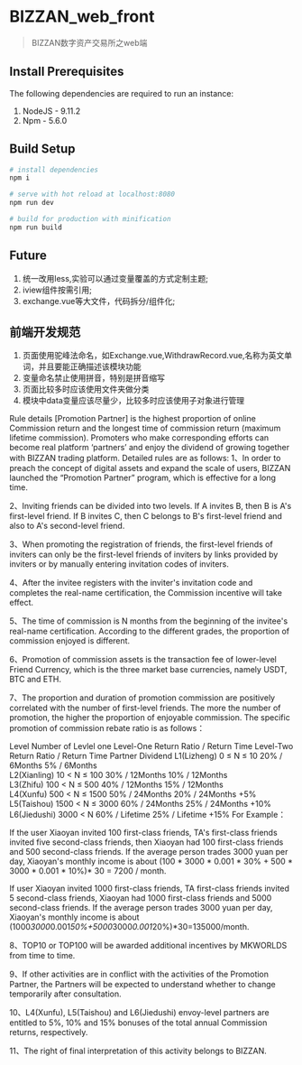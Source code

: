 # BIZZAN_web_front

> BIZZAN数字资产交易所之web端

## Install Prerequisites
The following dependencies are required to run an instance:

1. NodeJS - 9.11.2
2. Npm - 5.6.0

## Build Setup

``` bash
# install dependencies
npm i

# serve with hot reload at localhost:8080
npm run dev

# build for production with minification
npm run build

```



## Future
1. 统一改用less,实验可以通过变量覆盖的方式定制主题;
2. iview组件按需引用;
3. exchange.vue等大文件，代码拆分/组件化;


## 前端开发规范
1. 页面使用驼峰法命名，如Exchange.vue,WithdrawRecord.vue,名称为英文单词，并且要能正确描述该模块功能
2. 变量命名禁止使用拼音，特别是拼音缩写
3. 页面比较多时应该使用文件夹做分类
4. 模块中data变量应该尽量少，比较多时应该使用子对象进行管理


Rule details
[Promotion Partner] is the highest proportion of online Commission return and the longest time of commission return (maximum lifetime commission). Promoters who make corresponding efforts can become real platform ‘partners’ and enjoy the dividend of growing together with BIZZAN trading platform. Detailed rules are as follows:
1、In order to preach the concept of digital assets and expand the scale of users, BIZZAN launched the “Promotion Partner” program, which is effective for a long time.

2、Inviting friends can be divided into two levels. If A invites B, then B is A's first-level friend. If B invites C, then C belongs to B's first-level friend and also to A's second-level friend.

3、When promoting the registration of friends, the first-level friends of inviters can only be the first-level friends of inviters by links provided by inviters or by manually entering invitation codes of inviters.

4、After the invitee registers with the inviter's invitation code and completes the real-name certification, the Commission incentive will take effect.

5、The time of commission is N months from the beginning of the invitee's real-name certification. According to the different grades, the proportion of commission enjoyed is different.

6、Promotion of commission assets is the transaction fee of lower-level Friend Currency, which is the three market base currencies, namely USDT, BTC and ETH.

7、The proportion and duration of promotion commission are positively correlated with the number of first-level friends. The more the number of promotion, the higher the proportion of enjoyable commission. The specific promotion of commission rebate ratio is as follows：

Level	Number of Levlel one	Level-One Return Ratio / Return Time	Level-Two Return Ratio / Return Time	Partner Dividend
L1(Lizheng)	0 ≤ N ≤ 10	20% / 6Months	5% / 6Months	
L2(Xianling)	10 < N ≤ 100	30% / 12Months	10% / 12Months	
L3(Zhifu)	100 < N ≤ 500	40% / 12Months	15% / 12Months	
L4(Xunfu)	500 < N ≤ 1500	50% / 24Months	20% / 24Months	+5%
L5(Taishou)	1500 < N ≤ 3000	60% / 24Months	25% / 24Months	+10%
L6(Jiedushi)	3000 < N	60% / Lifetime	25% / Lifetime	+15%
For Example：

If the user Xiaoyan invited 100 first-class friends, TA's first-class friends invited five second-class friends, then Xiaoyan had 100 first-class friends and 500 second-class friends. If the average person trades 3000 yuan per day, Xiaoyan's monthly income is about (100 * 3000 * 0.001 * 30% + 500 * 3000 * 0.001 * 10%)* 30 = 7200 / month.

If user Xiaoyan invited 1000 first-class friends, TA first-class friends invited 5 second-class friends, Xiaoyan had 1000 first-class friends and 5000 second-class friends. If the average person trades 3000 yuan per day, Xiaoyan's monthly income is about (1000*3000*0.001*50%+5000*3000*0.001*20%)*30=135000/month.

8、TOP10 or TOP100 will be awarded additional incentives by MKWORLDS from time to time.

9、If other activities are in conflict with the activities of the Promotion Partner, the Partners will be expected to understand whether to change temporarily after consultation.

10、L4(Xunfu), L5(Taishou) and L6(Jiedushi) envoy-level partners are entitled to 5%, 10% and 15% bonuses of the total annual Commission returns, respectively.

11、The right of final interpretation of this activity belongs to BIZZAN.


